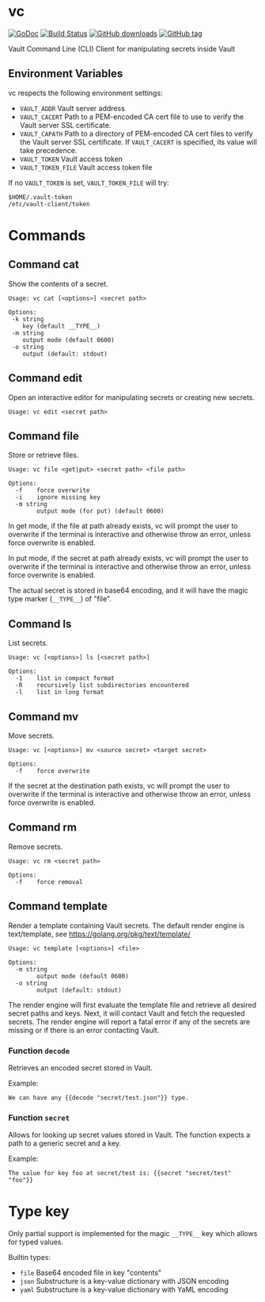 # vc

[![GoDoc](https://godoc.org/github.com/tehmaze/vc?status.svg)](https://godoc.org/github.com/tehmaze/vc)
[![Build Status](https://travis-ci.org/tehmaze/vc.svg?branch=master)](https://travis-ci.org/tehmaze/vc)
[![GitHub downloads](https://img.shields.io/github/downloads/tehmaze/vc/total.svg)](https://github.com/tehmaze/vc)
[![GitHub tag](https://img.shields.io/github/tag/tehmaze/vc.svg)](https://github.com/tehmaze/vc)

Vault Command Line (CLI) Client for manipulating secrets inside Vault

## Environment Variables

vc respects the following environment settings:
 * `VAULT_ADDR`   Vault server address
 * `VAULT_CACERT` Path to a PEM-encoded CA cert file to use to verify the Vault server SSL certificate.
 * `VAULT_CAPATH` Path to a directory of PEM-encoded CA cert files to verify the Vault server SSL certificate. If `VAULT_CACERT` is specified, its value will take precedence.
 * `VAULT_TOKEN` Vault access token
 * `VAULT_TOKEN_FILE` Vault access token file

If no `VAULT_TOKEN` is set, `VAULT_TOKEN_FILE` will try:

    $HOME/.vault-token
    /etc/vault-client/token

# Commands

## Command cat

Show the contents of a secret.

    Usage: vc cat [<options>] <secret path>

    Options:
     -k string
       	key (default __TYPE__)
     -m string
       	output mode (default 0600)
     -o string
       	output (default: stdout)


## Command edit

Open an interactive editor for manipulating secrets or creating new secrets.

    Usage: vc edit <secret path>


## Command file

Store or retrieve files.


    Usage: vc file <get|put> <secret path> <file path>

    Options:
      -f	force overwrite
      -i	ignore missing key
      -m string
        	output mode (for put) (default 0600)

In get mode, if the file at path already exists, vc will prompt the user to
overwrite if the terminal is interactive and otherwise throw an error, unless
force overwrite is enabled.

In put mode, if the secret at path already exists, vc will prompt the user to
overwrite if the terminal is interactive and otherwise throw an error, unless
force overwrite is enabled.

The actual secret is stored in base64 encoding, and it will have the magic type
marker (`__TYPE__`) of "file".


## Command ls

List secrets.

    Usage: vc [<options>] ls [<secret path>]

    Options:
      -1	list in compact format
      -R	recursively list subdirectories encountered
      -l	list in long format


## Command mv

Move secrets.

    Usage: vc [<options>] mv <source secret> <target secret>

    Options:
      -f	force overwrite

If the secret at the destination path exists, vc will prompt the user to
overwrite if the terminal is interactive and otherwise throw an error, unless
force overwrite is enabled.


## Command rm

Remove secrets.

    Usage: vc rm <secret path>

    Options:
      -f	force removal


## Command template

Render a template containing Vault secrets. The default render engine is
text/template, see https://golang.org/pkg/text/template/

    Usage: vc template [<options>] <file>

    Options:
      -m string
        	output mode (default 0600)
      -o string
        	output (default: stdout)


The render engine will first evaluate the template file and retrieve all
desired secret paths and keys. Next, it will contact Vault and fetch the
requested secrets. The render engine will report a fatal error if any of the
secrets are missing or if there is an error contacting Vault.

### Function `decode`

Retrieves an encoded secret stored in Vault.

Example:

    We can have any {{decode "secret/test.json"}} type.


### Function `secret`

Allows for looking up secret values stored in Vault. The function expects a
path to a generic secret and a key.

Example:

    The value for key foo at secret/test is: {{secret "secret/test" "foo"}}


# Type key

Only partial support is implemented for the magic `__TYPE__` key which allows
for typed values.

Builtin types:
 * `file` Base64 encoded file in key "contents"
 * `json` Substructure is a key-value dictionary with JSON encoding
 * `yaml` Substructure is a key-value dictionary with YaML encoding
